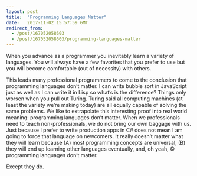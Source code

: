 ```yaml
---
layout: post
title:  "Programming Languages Matter"
date:   2017-11-02 15:57:59 GMT
redirect_from:
  - /post/167052058603
  - /post/167052058603/programming-languages-matter
---
```




When you advance as a programmer you inevitably learn a variety of languages. You will always have a few favorites that you prefer to use but you will become comfortable (out of necessity) with others.

This leads many professional programmers to come to the conclusion that programming languages don’t matter. I can write bubble sort in JavaScript just as well as I can write it in Lisp so what’s is the difference? Things only worsen when you pull out Turing. Turing said all computing machines (at least the variety we’re making today) are all equally capable of solving the same problems. We like to extrapolate this interesting proof into real world meaning: programming languages don’t matter. When we professionals need to teach non-professionals, we do not bring our own baggage with us. Just because I prefer to write production apps in C# does not mean I am going to force that language on newcomers. It really doesn’t matter what they will learn because (A) most programming concepts are universal, (B) they will end up learning other languages eventually, and, oh yeah, © programming languages don’t matter.

Except they do.
